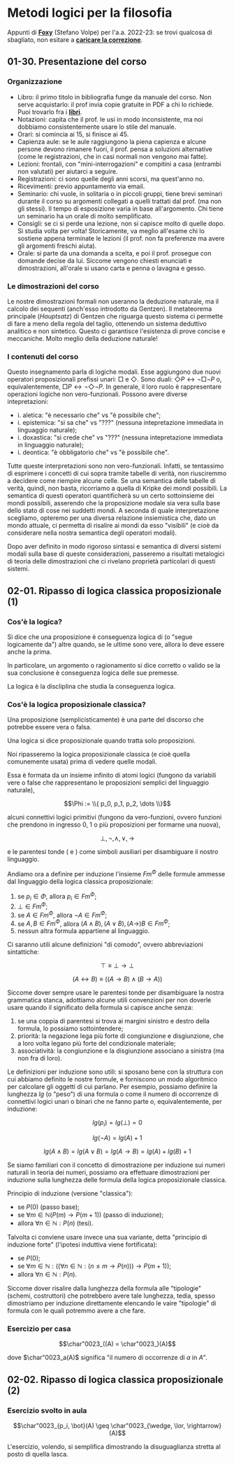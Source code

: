 # Metodi logici per la filosofia

Appunti di **[Foxy](https://foxyseta.github.io)** (Stefano Volpe) per l'a.a.
2022-23: se trovi qualcosa di sbagliato, non esitare a **[caricare la
correzione](https://github.com/csunibo/metodi-logici-per-la-filosofia)**.

## 01-30. Presentazione del corso

### Organizzazione

- Libro: il primo titolo in bibliografia funge da manuale del corso. Non serve
  acquistarlo: il prof invia copie gratuite in PDF a chi lo richiede. Puoi
  trovarlo fra i **[libri](https://csunibo.github.io/metodi-logici-per-la-filosofia/libri)**.
- Notazioni: capita che il prof. le usi in modo inconsistente, ma noi dobbiamo
  consistentemente usare lo stile del manuale.
- Orari: si comincia ai 15, si finisce ai 45.
- Capienza aule: se le aule raggiungono la piena capienza e alcune persone
  devono rimanere fuori, il prof. pensa a soluzioni alternative (come le
  registrazioni, che in casi normali non vengono mai fatte).
- Lezioni: frontali, con "mini-interrogazioni" e compitini a casa (entrambi non
  valutati) per aiutarci a seguire.
- Registrazioni: ci sono quelle degli anni scorsi, ma quest'anno no.
- Ricevimenti: previo appuntamento via email.
- Seminario: chi vuole, in solitaria o in piccoli gruppi, tiene brevi seminari
  durante il corso su argomenti collegati a quelli trattati dal prof. (ma non
  gli stessi). Il tempo di esposizione varia in base all'argomento. Chi tiene
  un seminario ha un orale di molto semplificato.
- Consigli: se ci si perde una lezione, non si capisce molto di quelle dopo. Si
  studia volta per volta! Storicamente, va meglio all'esame chi lo sostiene
  appena terminate le lezioni (il prof. non fa preferenze ma avere gli argomenti
  freschi aiuta).
- Orale: si parte da una domanda a scelta, e poi il prof. prosegue con domande
  decise da lui. Siccome vengono chiesti enunciati e dimostrazioni, all'orale si
  usano carta e penna o lavagna e gesso.

### Le dimostrazioni del corso

Le nostre dimostrazioni formali non useranno la deduzione naturale, ma il
calcolo dei sequenti (anch'esso introdotto da Gentzen). Il metateorema
principale (*Hauptsatz*) di Gentzen che riguarga questo sistema ci permette di
fare a meno della regola del taglio, ottenendo un sistema deduttivo analitico
e non sintetico. Questo ci garantisce l'esistenza di prove concise e meccaniche.
Molto meglio della deduzione naturale!

### I contenuti del corso

Questo insegnamento parla di logiche modali. Esse aggiungono due nuovi operatori
proposizionali prefissi unari: $\Box$ e $\Diamond$. Sono duali:
$\Diamond P \leftrightarrow \neg \Box \neg P$ o, equivalentemente,
$\Box P \leftrightarrow \neg \Diamond \neg P$. In generale, il loro ruolo è
rappresentare operazioni logiche non vero-funzionali. Possono avere diverse
intepretazioni:

- i. aletica: "è necessario che" vs "è possibile che";
- i. epistemica: "si sa che" vs "???" (nessuna intepretazione immediata in
  linguaggio naturale);
- i. doxastica: "si crede che" vs "???" (nessuna intepretazione immediata in
  linguaggio naturale);
- i. deontica: "è obbligatorio che" vs "è possibile che".

Tutte queste interpretazioni sono non vero-funzionali. Infatti, se tentassimo di
esprimere i concetti di cui sopra tramite tabelle di verità, non riusciremmo a
decidere come riempire alcune celle. Se una semantica delle tabelle di verità,
quindi, non basta, ricorriamo a quella di Kripke dei mondi possibili. La
semantica di questi operatori quantificherà su un certo sottoinsieme dei mondi
possibili, asserendo che la proposizione modale sia vera sulla base dello stato
di cose nei suddetti mondi. A seconda di quale interpretazione scegliamo,
opteremo per una diversa relazione insiemistica che, dato un mondo attuale, ci
permetta di risalire ai mondi da esso "visibili" (e cioè da considerare nella
nostra semantica degli operatori modali).

Dopo aver definito in modo rigoroso sintassi e semantica di diversi sistemi
modali sulla base di queste considerazioni, passeremo a risultati metalogici di
teoria delle dimostrazioni che ci rivelano proprietà particolari di questi
sistemi.

## 02-01. Ripasso di logica classica proposizionale (1)

### Cos'è la logica?

Si dice che una proposizione è conseguenza logica di (o "segue logicamente da")
altre quando, se le ultime sono vere, allora lo deve essere anche la prima.

In particolare, un argomento o ragionamento si dice corretto o valido se la sua
conclusione è conseguenza logica delle sue premesse.

La logica è la discliplina che studia la conseguenza logica.

### Cos'è la logica proposizionale classica?

Una proposizione (semplicisticamente) è una parte del discorso che potrebbe
essere vera o falsa.

Una logica si dice proposizionale quando tratta solo proposizioni.

Noi ripasseremo la logica proposizionale classica (e cioè quella comunemente
usata) prima di vedere quelle modali.

Essa è formata da un insieme infinito di atomi logici (fungono da variabili
vere o false che rappresentano le proposizioni semplici del linguaggio
naturale),

$$\Phi := \\{ p_0, p_1, p_2, \dots \\}$$

alcuni connettivi logici primitivi (fungono da vero-funzioni, ovvero funzioni
che prendono in ingresso 0, 1 o più proposizioni per formarne una nuova),

$$\bot, \neg, \wedge, \lor, \rightarrow$$

e le parentesi tonde $($ e $)$ come simboli ausiliari per disambiguare il nostro
linguaggio.

Andiamo ora a definire per induzione l'insieme $Fm^\Phi$ delle formule ammesse
dal linguaggio della logica classica proposizionale:

1. se $p_i \in \Phi$, allora $p_i \in Fm^\Phi$;
1. $\bot \in Fm^\Phi$;
1. se $A \in Fm^\Phi$, allora $\neg A \in Fm^\Phi$;
1. se $A, B \in Fm^\Phi$, allora $(A \wedge B), (A \lor B), (A \rightarrow) B \in Fm^\Phi$;
1. nessun altra formula appartiene al linguaggio.

Ci saranno utili alcune definizioni "di comodo", ovvero abbreviazioni
sintattiche:

$$ \top \equiv \bot \rightarrow \bot $$

$$ (A \leftrightarrow B) \equiv ((A \rightarrow B) \wedge (B \rightarrow A)) $$

Siccome dover sempre usare le parentesi tonde per disambiguare la nostra
grammatica stanca, adottiamo alcune utili convenzioni per non doverle usare
quando il significato della formula si capisce anche senza:

1. se una coppia di parentesi si trova ai margini sinistro e destro della
formula, lo possiamo sottointendere;
1. priorità: la negazione lega più forte di congiunzione e disgiunzione, che a
loro volta legano più forte del condizionale materiale;
1. associatività: la congiunzione e la disgiunzione associano a sinistra (ma
non fra di loro).

Le definizioni per induzione sono utili: si sposano bene con la struttura con
cui abbiamo definito le nostre formule, e forniscono un modo algoritmico per
calcolare gli oggetti di cui parlano. Per esempio, possiamo definire la
lunghezza $lg$ (o "peso") di una formula o come il numero di occorrenze di connettivi
logici unari o binari che ne fanno parte o, equivalentemente, per induzione:

$$lg(p_i) = lg(\bot) = 0$$

$$lg(\neg A) = lg(A) + 1$$

$$lg(A \wedge B) = lg(A \lor B) = lg(A \rightarrow B) = lg(A) + lg(B) + 1$$

Se siamo familiari con il concetto di dimostrazione per induzione sui numeri
naturali in teoria dei numeri, possiamo ora effettuare dimostrazioni per
induzione sulla lunghezza delle formula della logica proposizionale classica.

Principio di induzione (versione "classica"):

- se $P(0)$ (passo base);
- se $\forall m \in \mathbb{N} (P(m) \rightarrow P(m + 1))$ (passo di induzione);
- allora $\forall n \in \mathbb{N} : P(n)$ (tesi).

Talvolta ci conviene usare invece una sua variante, detta "principio di
induzione forte" (l'ipotesi induttiva viene fortificata):

- se $P(0)$;
- se $\forall m \in \mathbb{N} : ((\forall n \in \mathbb{N} : (n \leq m \rightarrow P(n))) \rightarrow P(m + 1))$;
- allora $\forall n \in \mathbb{N} : P(n)$.

Siccome dover risalire dalla lunghezza della formula alle "tipologie" (schemi,
costruttori) che potrebbero avere tale lunghezza, tedia, spesso dimostriamo per
induzione direttamente elencando le vaire "tipologie" di formula con le quali
potremmo avere a che fare.

### Esercizio per casa

$$\char"0023_((A) = \char"0023_)(A)$$

dove $\char"0023_a(A)$ significa "il numero di occorrenze di $a$ in $A$".

## 02-02. Ripasso di logica classica proposizionale (2)

### Esercizio svolto in aula

$$\char"0023_{p_i, \bot}(A) \geq \char"0023_{\wedge, \lor, \rightarrow}(A)$$

L'esercizio, volendo, si semplifica dimostrando la disuguaglianza stretta al
posto di quella lasca.
